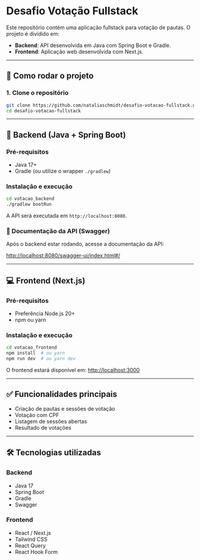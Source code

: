 # Desafio Votação Fullstack

Este repositório contém uma aplicação fullstack para votação de pautas. O projeto é dividido em:

- **Backend**: API desenvolvida em Java com Spring Boot e Gradle.
- **Frontend**: Aplicação web desenvolvida com Next.js.

---

## 🚀 Como rodar o projeto

### 1. Clone o repositório

```bash
git clone https://github.com/nataliaschmidt/desafio-votacao-fullstack.git
cd desafio-votacao-fullstack
```

---

## 🔧 Backend (Java + Spring Boot)

### Pré-requisitos

- Java 17+
- Gradle (ou utilize o wrapper `./gradlew`)

### Instalação e execução

```bash
cd votacao_backend
./gradlew bootRun
```

A API será executada em `http://localhost:8080`.

### 📄 Documentação da API (Swagger)

Após o backend estar rodando, acesse a documentação da API:

[http://localhost:8080/swagger-ui/index.html#/](http://localhost:8080/swagger-ui/index.html#/)

---

## 💻 Frontend (Next.js)

### Pré-requisitos

- Preferência Node.js 20+
- npm ou yarn

### Instalação e execução

```bash
cd votacao_frontend
npm install  # ou yarn
npm run dev  # ou yarn dev
```

O frontend estará disponível em: [http://localhost:3000](http://localhost:3000)

---

## ✅ Funcionalidades principais

- Criação de pautas e sessões de votação
- Votação com CPF
- Listagem de sessões abertas
- Resultado de votações


---

## 🛠 Tecnologias utilizadas

### Backend
- Java 17
- Spring Boot
- Gradle
- Swagger

### Frontend
- React / Next.js
- Tailwind CSS
- React Query
- React Hook Form